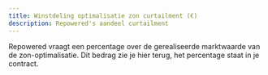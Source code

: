 ```yaml
---
title: Winstdeling optimalisatie zon curtailment (€) 
description: Repowered's aandeel curtailment
---
```


Repowered vraagt een percentage over de gerealiseerde marktwaarde van de zon-optimalisatie. Dit bedrag zie je hier terug, het percentage staat in je contract.
